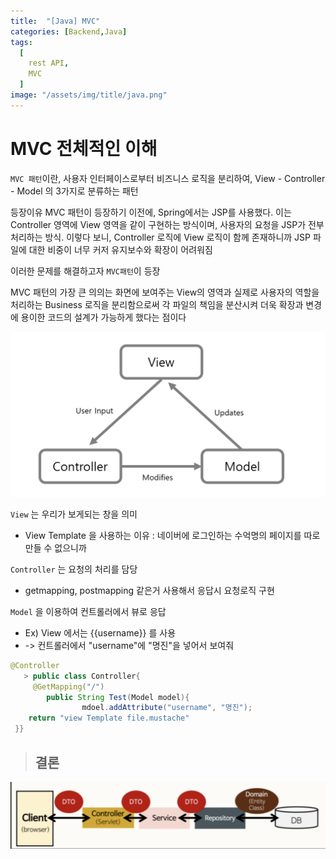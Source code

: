 ```yaml
---
title:  "[Java] MVC"
categories: [Backend,Java]
tags:
  [
    rest API,
    MVC
  ] 
image: "/assets/img/title/java.png" 
---
```



# MVC 전체적인 이해
`MVC 패턴`이란, 사용자 인터페이스로부터 비즈니스 로직을 분리하여, View - Controller - Model 의 3가지로 분류하는 패턴

등장이유
MVC 패턴이 등장하기 이전에, Spring에서는 JSP를 사용했다. 이는 Controller 영역에 View 영역을 같이 구현하는 방식이며, 사용자의 요청을 JSP가 전부 처리하는 방식.
이렇다 보니, Controller 로직에 View 로직이 함께 존재하니까 JSP 파일에 대한 비중이 너무 커저 유지보수와 확장이 어려워짐

이러한 문제를 해결하고자 `MVC패턴`이 등장

MVC 패턴의 가장 큰 의의는 화면에 보여주는 View의 영역과 실제로 사용자의 역할을 처리하는 Business 로직을 분리함으로써 각 파일의 책임을 분산시켜 더욱 확장과 변경에 용이한 코드의 설계가 가능하게 했다는 점이다

![](/assets/img/스크린샷%202025-01-31%20오후%204.56.10.png)

`View` 는 우리가 보게되는 창을 의미 
  * View Template 을 사용하는 이유 : 네이버에 로그인하는 수억명의 페이지를 따로 만들 수 없으니까

`Controller` 는 요청의 처리를 담당
  * getmapping, postmapping 같은거 사용해서 응답시 요청로직 구현

`Model` 을 이용하여 컨트롤러에서 뷰로 응답
  * Ex) View 에서는 {{username}} 를 사용 
  * -> 컨트롤러에서 "username"에 "명진"을 넣어서 보여줘 
```java
@Controller
   > public class Controller{
  	 @GetMapping("/")
		public String Test(Model model){
		 		mdoel.addAttribute("username", "명진");
	return "view Template file.mustache"
 }}
```

> ## 결론 

![](/assets/img/스크린샷%202025-01-31%20오후%205.09.14.png)

